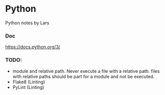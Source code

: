 # Python
Python notes by Lars

### Doc
https://docs.python.org/3/


### TODO:
- module and relative path. Never execute a file with a relative path. files with relative paths should be part for a module and not be executed. 
- Flake8 (Linting)
- PyLint (Linting)
